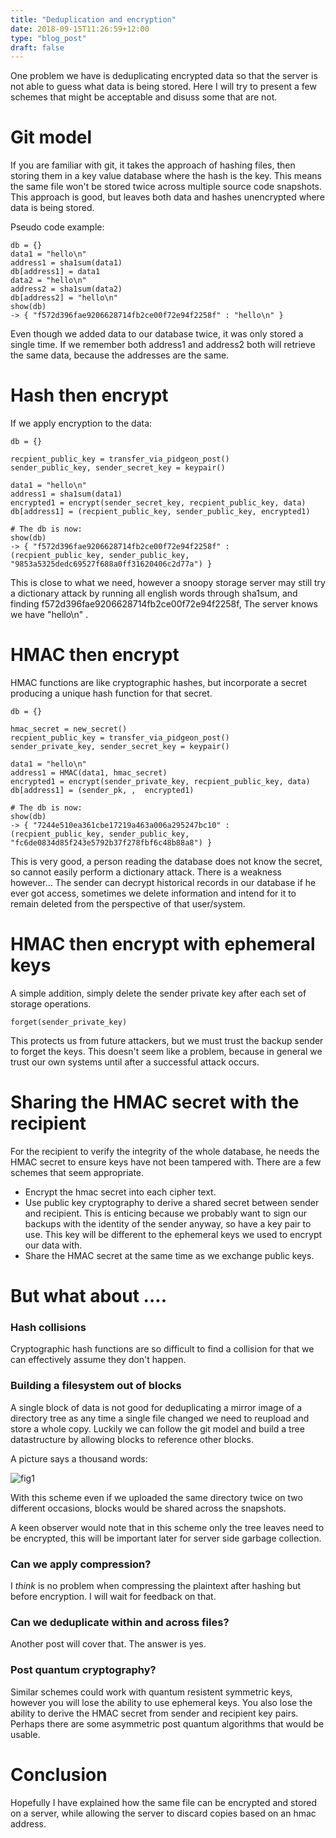 ```yaml
---
title: "Deduplication and encryption"
date: 2018-09-15T11:26:59+12:00
type: "blog_post"
draft: false
---
```


One problem we have is deduplicating encrypted data so that the server
is not able to guess what data is being stored. Here I will try to present a 
few schemes that might be acceptable and disuss some that are not.

# Git model

If you are familiar with git, it takes the approach of hashing files, then storing
them in a key value database where the hash is the key. This means the same file
won't be stored twice across multiple source code snapshots. This approach
is good, but leaves both data and hashes unencrypted where data is being stored.

Pseudo code example:

```
db = {}
data1 = "hello\n"
address1 = sha1sum(data1)
db[address1] = data1
data2 = "hello\n"
address2 = sha1sum(data2)
db[address2] = "hello\n"
show(db)
-> { "f572d396fae9206628714fb2ce00f72e94f2258f" : "hello\n" }

```

Even though we added data to our database twice, it was only stored a single time. If we remember both address1 and address2
both will retrieve the same data, because the addresses are the same.


# Hash then encrypt

If we apply encryption to the data:

```
db = {}

recpient_public_key = transfer_via_pidgeon_post()
sender_public_key, sender_secret_key = keypair()

data1 = "hello\n"
address1 = sha1sum(data1)
encrypted1 = encrypt(sender_secret_key, recpient_public_key, data)
db[address1] = (recpient_public_key, sender_public_key, encrypted1)

# The db is now:
show(db)
-> { "f572d396fae9206628714fb2ce00f72e94f2258f" : (recpient_public_key, sender_public_key, "9853a5325dedc69527f688a0ff31620406c2d77a") }

```

This is close to what we need, however a snoopy storage server may still try a dictionary attack by running all english words
through sha1sum, and finding f572d396fae9206628714fb2ce00f72e94f2258f, The server knows we have "hello\n" .

# HMAC then encrypt

HMAC functions are like cryptographic hashes, but incorporate a secret producing a unique hash function for that secret.

```
db = {}

hmac_secret = new_secret()
recpient_public_key = transfer_via_pidgeon_post()
sender_private_key, sender_secret_key = keypair()

data1 = "hello\n"
address1 = HMAC(data1, hmac_secret)
encrypted1 = encrypt(sender_private_key, recpient_public_key, data)
db[address1] = (sender_pk, ,  encrypted1)

# The db is now:
show(db)
-> { "7244e510ea361cbe17219a463a006a295247bc10" : (recpient_public_key, sender_public_key, "fc6de0834d85f243e5792b37f278fbf6c48b88a8") }

```

This is very good, a person reading the database does not know the secret, so cannot easily perform a dictionary attack.
There is a weakness however... The sender can decrypt historical records in our database if he ever got access, sometimes
we delete information and intend for it to remain deleted from the perspective of that user/system.

# HMAC then encrypt with ephemeral keys

A simple addition, simply delete the sender private key after each set of storage operations.

```
forget(sender_private_key)
```

This protects us from future attackers, but we must trust the backup sender to forget the keys.
This doesn't seem like a problem, because in general we trust our own systems until after a successful attack occurs.

# Sharing the HMAC secret with the recipient

For the recipient to verify the integrity of the whole database, he needs the HMAC secret to ensure keys
have not been tampered with. There are a few schemes that seem appropriate.

- Encrypt the hmac secret into each cipher text.
- Use public key cryptography to derive a shared secret between sender and recipient. This is enticing because we probably want to sign our backups with the identity of the sender anyway, so have a key pair to use.
  This key will be different to the ephemeral keys we used to encrypt our data with.
- Share the HMAC secret at the same time as we exchange public keys.

# But what about ....

### Hash collisions

Cryptographic hash functions are so difficult to find a collision for that we can effectively
assume they don't happen.

### Building a filesystem out of blocks

A single block of data is not good for deduplicating a mirror image of a directory tree
as any time a single file changed we need to reupload and store a whole copy. Luckily we can follow the git model
and build a tree datastructure by allowing blocks to reference other blocks.

A picture says a thousand words:

![fig1](/dedup_and_encryption_fig1.png)

With this scheme even if we uploaded the same directory twice on two different occasions, blocks would be shared across the
snapshots.

A keen observer would note that in this scheme only the tree leaves need to be encrypted, this will be important later
for server side garbage collection.

### Can we apply compression?

I *think* is no problem when compressing the plaintext after hashing but before encryption. I will wait for feedback on that.

### Can we deduplicate within and across files?

Another post will cover that. The answer is yes.

### Post quantum cryptography?

Similar schemes could work with quantum resistent symmetric keys, however you will lose the ability to use
ephemeral keys. You also lose the ability to derive the HMAC secret from sender and recipient key pairs.
Perhaps there are some asymmetric post quantum algorithms
that would be usable.

# Conclusion

Hopefully I have explained how the same file can be encrypted and stored on a server, while
allowing the server to discard copies based on an hmac address.

